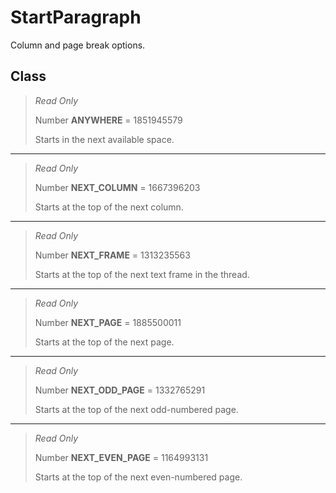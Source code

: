 # StartParagraph
Column and page break options.

## Class
> *Read Only* 
> 
> Number **ANYWHERE** = 1851945579
> 
> Starts in the next available space.
*** 
> *Read Only* 
> 
> Number **NEXT_COLUMN** = 1667396203
> 
> Starts at the top of the next column.
*** 
> *Read Only* 
> 
> Number **NEXT_FRAME** = 1313235563
> 
> Starts at the top of the next text frame in the thread.
*** 
> *Read Only* 
> 
> Number **NEXT_PAGE** = 1885500011
> 
> Starts at the top of the next page.
*** 
> *Read Only* 
> 
> Number **NEXT_ODD_PAGE** = 1332765291
> 
> Starts at the top of the next odd-numbered page.
*** 
> *Read Only* 
> 
> Number **NEXT_EVEN_PAGE** = 1164993131
> 
> Starts at the top of the next even-numbered page.

